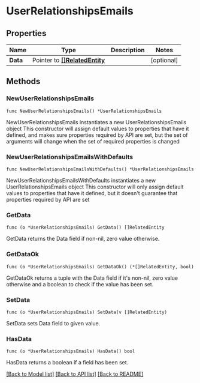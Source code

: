 # UserRelationshipsEmails

## Properties

Name | Type | Description | Notes
------------ | ------------- | ------------- | -------------
**Data** | Pointer to [**[]RelatedEntity**](RelatedEntity.md) |  | [optional] 

## Methods

### NewUserRelationshipsEmails

`func NewUserRelationshipsEmails() *UserRelationshipsEmails`

NewUserRelationshipsEmails instantiates a new UserRelationshipsEmails object
This constructor will assign default values to properties that have it defined,
and makes sure properties required by API are set, but the set of arguments
will change when the set of required properties is changed

### NewUserRelationshipsEmailsWithDefaults

`func NewUserRelationshipsEmailsWithDefaults() *UserRelationshipsEmails`

NewUserRelationshipsEmailsWithDefaults instantiates a new UserRelationshipsEmails object
This constructor will only assign default values to properties that have it defined,
but it doesn't guarantee that properties required by API are set

### GetData

`func (o *UserRelationshipsEmails) GetData() []RelatedEntity`

GetData returns the Data field if non-nil, zero value otherwise.

### GetDataOk

`func (o *UserRelationshipsEmails) GetDataOk() (*[]RelatedEntity, bool)`

GetDataOk returns a tuple with the Data field if it's non-nil, zero value otherwise
and a boolean to check if the value has been set.

### SetData

`func (o *UserRelationshipsEmails) SetData(v []RelatedEntity)`

SetData sets Data field to given value.

### HasData

`func (o *UserRelationshipsEmails) HasData() bool`

HasData returns a boolean if a field has been set.


[[Back to Model list]](../README.md#documentation-for-models) [[Back to API list]](../README.md#documentation-for-api-endpoints) [[Back to README]](../README.md)


